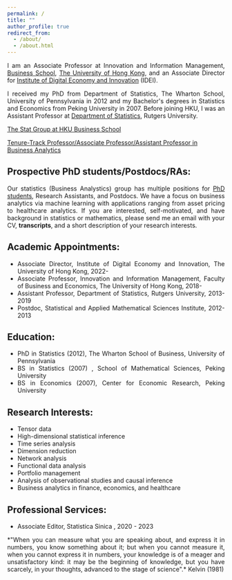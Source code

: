 ```yaml
---
permalink: /
title: ""
author_profile: true
redirect_from: 
  - /about/
  - /about.html
---
```

<style>
    ul {
        text-align: justify;
    }
</style>


<p style="text-align: justify;">
I am an Associate Professor at Innovation and Information Management, <a href="https://www.hkubs.hku.hk/">Business School</a>, <a href="https://www.hku.hk/">The University of Hong Kong</a>, and an Associate Director for <a href="https://idei.hkubs.hku.hk/">Institute of Digital Economy and Innovation</a> (IDEI). 
</p>

<p style="text-align: justify;">
I received my PhD from Department of Statistics, The Wharton School, University of Pennsylvania in 2012 and my Bachelor's degrees in Statistics and Economics from Peking University in 2007. Before joining HKU, I was an Assistant Professor at <a href="https://stat.rutgers.edu/">Department of Statistics</a>, Rutgers University.
</p>

[The Stat Group at HKU Business School](https://hkubs-stat.github.io/)

[Tenure-Track Professor/Associate Professor/Assistant Professor in Business Analytics](https://jobs.hku.hk/cw/en/listing/)


Prospective PhD students/Postdocs/RAs: 
------

<p style="text-align: justify;">
Our statistics (Business Analystics) group has multiple positions for <a href="https://phd.hkubs.hku.hk/">PhD students</a>, Research Assistants, and Postdocs. We have a focus on business analytics via machine learning with applications ranging from asset pricing to healthcare analytics. If you are interested, self-motivated, and have background in statistics or mathematics, please send me an email with your CV, <strong>transcripts</strong>, and a short description of your research interests. 
</p>

Academic Appointments:
------
<ul>
    <li>Associate Director, Institute of Digital Economy and Innovation, The University of Hong Kong, 2022-</li>
    <li>Associate Professor, Innovation and Information Management, Faculty of Business and Economics, The University of Hong Kong, 2018-</li>
    <li>Assistant Professor, Department of Statistics, Rutgers University, 2013-2019</li>
    <li>Postdoc, Statistical and Applied Mathematical Sciences Institute, 2012-2013</li>
</ul>

Education:
------
- PhD in Statistics (2012), The Wharton School of Business, University of Pennsylvania
- BS in Statistics (2007) , School of Mathematical Sciences, Peking University
- BS in Economics (2007), Center for Economic Research, Peking University

Research Interests:
------

- Tensor data
- High-dimensional statistical inference
- Time series analysis
- Dimension reduction
- Network analysis
- Functional data analysis
- Portfolio management
- Analysis of observational studies and causal inference
- Business analytics in finance, economics, and healthcare

Professional Services:
------
- Associate Editor, Statistica Sinica , 2020 - 2023

<p style="text-align: justify;">
*"When you can measure what you are speaking about, and express it in numbers, you know something about it; but when you cannot measure it, when you cannot express it in numbers, your knowledge is of a meager and unsatisfactory kind: it may be the beginning of knowledge, but you have scarcely, in your thoughts, advanced to the stage of science".* Kelvin (1981)
</p>
